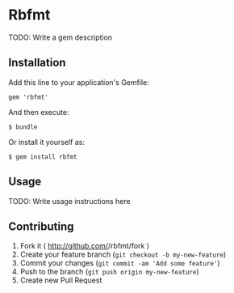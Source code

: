 # Rbfmt

TODO: Write a gem description

## Installation

Add this line to your application's Gemfile:

    gem 'rbfmt'

And then execute:

    $ bundle

Or install it yourself as:

    $ gem install rbfmt

## Usage

TODO: Write usage instructions here

## Contributing

1. Fork it ( http://github.com/<my-github-username>/rbfmt/fork )
2. Create your feature branch (`git checkout -b my-new-feature`)
3. Commit your changes (`git commit -am 'Add some feature'`)
4. Push to the branch (`git push origin my-new-feature`)
5. Create new Pull Request
